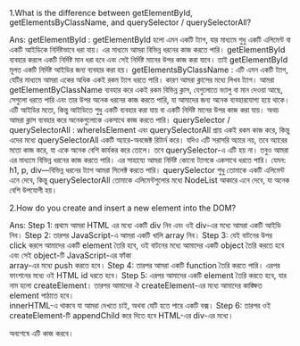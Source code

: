 1.What is the difference between getElementById, getElementsByClassName, and querySelector / querySelectorAll?

Ans:
 getElementById : getElementById হলো এমন একটি ট্যাগ, যার মাধ্যমে শুধু একটি এলিমেন্ট বা একটি আইডিকে নির্দিষ্টভাবে ধরা যায়। এর মাধ্যমে আমরা বিভিন্ন ধরনের কাজ করতে পারি। getElementById ব্যবহার করলে একটি নির্দিষ্ট মান ধরা হবে এবং সেই নির্দিষ্ট মানের উপর কাজ করা যাবে। তাই getElementById মূলত একটি নির্দিষ্ট আইডির জন্য ব্যবহার করা হয়।
 getElementsByClassName : এটি এমন একটি ট্যাগ, যেটির মাধ্যমে আমরা একের অধিক একই রকম ট্যাগ ধরতে পারি। কারণ আমরা ক্লাসের মধ্যে লিখব ট্যাগ। আমরা getElementByClassName ব্যবহার করে একই রকম বিভিন্ন ক্লাস, যেগুলোতে ভ্যালু বা মান দেওয়া আছে, সেগুলো ধরতে পারি এবং তার উপর অনেক ধরনের কাজ করতে পারি, যা আমাদের জন্য অনেক ব্যবহারযোগ্য হয়ে থাকে। এটি আইডির মতো, কিন্তু আইডিতে শুধু একটি ব্যবহার করা যায় বা একটি নির্দিষ্ট মানের উপর কাজ করা যায়। অথচ আমরা ক্লাস ব্যবহার করে অনেকগুলোকে একসাথে কাজ করতে পারি।
 querySelector / querySelectorAll : whereIsElement এবং querySelectorAll প্রায় একই রকম কাজ করে, কিন্তু এদের মধ্যে querySelectorAll একটি অ্যারে-অবজেক্ট রিটার্ন করে। যদিও এটি সরাসরি অ্যারে নয়, তবে অ্যারের মতো কাজ করে, যা একে অনেক বেশি কার্যকর করে তোলে। তবে querySelector-এ এটি হয় না। তবুও আমরা এর মাধ্যমে বিভিন্ন ধরনের কাজ করতে পারি। এর সাহায্যে আমরা নির্দিষ্ট কোনো ট্যাগকে একসাথে ধরতে পারি। যেমন: h1, p, div—বিভিন্ন ধরনের ট্যাগ আমরা সিলেক্ট করতে পারি। querySelector শুধু তোমাকে একটি এলিমেন্ট এনে দেবে, কিন্তু querySelectorAll তোমাকে এলিমেন্টগুলোর মধ্যে NodeList আকারে এনে দেবে, যা অনেক বেশি উপযোগী হয়।


2.How do you create and insert a new element into the DOM?

Ans:
 Step 1: প্রথমে আমরা HTML এর মধ্যে একটি div নিব এবং ওই div-এর মধ্যে আমরা একটি আইডি নিব।
 Step 2: তারপর JavaScript-এ আমরা একটি খালি array নিব।
 Step 3: যেই বাটনের উপর click করলে আমাদের একটি element তৈরি হবে, ওই বাটনের মধ্যে আমাদের একটি object তৈরি করতে হবে এবং সেই object-টি JavaScript-এর ফাঁকা    
         array-এর মধ্যে push করতে হবে।
 Step 4: তারপর আমরা একটি function তৈরি করতে পারি। এরপর ফাংশনের মধ্যে ওই HTML id ধরতে হবে।
 Step 5: এরপর আমাদের একটি element তৈরি করতে হবে, যার নাম হলো createElement। তারপর আমাদের ঐ createElement-এর মধ্যে আমাদের কাঙ্ক্ষিত element পাঠাতে হবে।  
        innerHTML-এ থাকবে যা আমরা দেখতে চাই, অথবা যেটি হতে পারে একটি বক্স।
 Step 6: তারপর ওই createElement-টি appendChild করে দিতে হবে HTML-এর div-এর মধ্যে।

অবশেষে এটি কাজ করবে।


       
